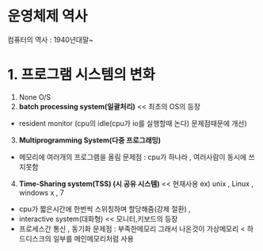 # 운영체제 역사

 컴퓨터의 역사 : 1940년대말~

# 1. 프로그램 시스템의 변화
 1. None O/S 
 2. **batch processing system(일괄처리)** << 최초의 OS의 등장
 - resident monitor (cpu의 idle(cpu가 io를 실행할때 논다) 문제점때문에 개선)
 3. **Multiprogramming System(다중 프로그래밍)** 
 - 메모리에 여러개의 프로그램을 올림 
 문제점 : cpu가 하나라 , 여러사람이 동시에 쓰지못함
 4. **Time-Sharing system(TSS) (시 공유 시스템)** << 현재사용
 ex) unix , Linux , windows x , 7 
 - cpu가 짧은시간에 한번씩 스위칭하며 할당해줌(강제 절환) ,
 - interactive system(대화형) << 모니터,키보드의 등장
 - 프로세스간 통신 , 동기화
 문제점 : 부족한메모리
 그래서 나온것이 가상메모리 < 하드디스크의 일부를 메인메모리처럼 사용
